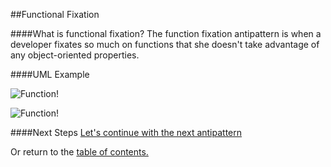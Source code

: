 ##Functional Fixation

####What is functional fixation?
The function fixation antipattern is when a developer fixates so much on functions
that she doesn't take advantage of any object-oriented properties.

####UML Example

![Function!](https://github.com/trekbaum/present/blob/master/anti/resourses/function1.png "Function UML")

![Function!](https://github.com/trekbaum/present/blob/master/anti/resourses/function2.png "Function UML")


####Next Steps
[Let's continue with the next antipattern](https://github.com/trekbaum/present/blob/master/anti/slide5.md)

Or return to the [table of contents.](https://github.com/trekbaum/present/blob/master/anti/README.md)
